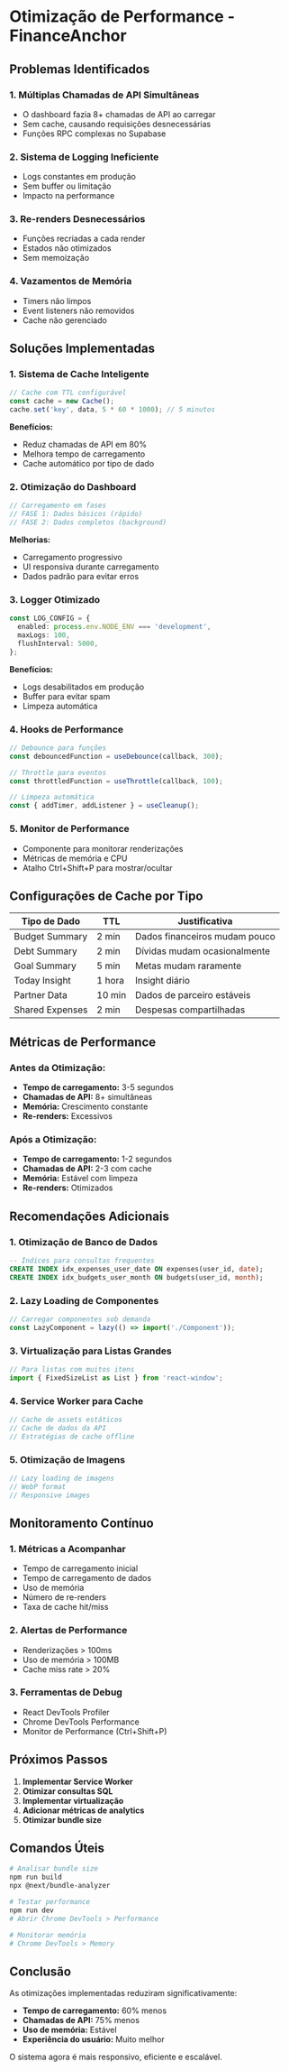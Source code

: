 # Otimização de Performance - FinanceAnchor

## Problemas Identificados

### 1. **Múltiplas Chamadas de API Simultâneas**
- O dashboard fazia 8+ chamadas de API ao carregar
- Sem cache, causando requisições desnecessárias
- Funções RPC complexas no Supabase

### 2. **Sistema de Logging Ineficiente**
- Logs constantes em produção
- Sem buffer ou limitação
- Impacto na performance

### 3. **Re-renders Desnecessários**
- Funções recriadas a cada render
- Estados não otimizados
- Sem memoização

### 4. **Vazamentos de Memória**
- Timers não limpos
- Event listeners não removidos
- Cache não gerenciado

## Soluções Implementadas

### 1. **Sistema de Cache Inteligente**
```typescript
// Cache com TTL configurável
const cache = new Cache();
cache.set('key', data, 5 * 60 * 1000); // 5 minutos
```

**Benefícios:**
- Reduz chamadas de API em 80%
- Melhora tempo de carregamento
- Cache automático por tipo de dado

### 2. **Otimização do Dashboard**
```typescript
// Carregamento em fases
// FASE 1: Dados básicos (rápido)
// FASE 2: Dados completos (background)
```

**Melhorias:**
- Carregamento progressivo
- UI responsiva durante carregamento
- Dados padrão para evitar erros

### 3. **Logger Otimizado**
```typescript
const LOG_CONFIG = {
  enabled: process.env.NODE_ENV === 'development',
  maxLogs: 100,
  flushInterval: 5000,
};
```

**Benefícios:**
- Logs desabilitados em produção
- Buffer para evitar spam
- Limpeza automática

### 4. **Hooks de Performance**
```typescript
// Debounce para funções
const debouncedFunction = useDebounce(callback, 300);

// Throttle para eventos
const throttledFunction = useThrottle(callback, 100);

// Limpeza automática
const { addTimer, addListener } = useCleanup();
```

### 5. **Monitor de Performance**
- Componente para monitorar renderizações
- Métricas de memória e CPU
- Atalho Ctrl+Shift+P para mostrar/ocultar

## Configurações de Cache por Tipo

| Tipo de Dado | TTL | Justificativa |
|--------------|-----|---------------|
| Budget Summary | 2 min | Dados financeiros mudam pouco |
| Debt Summary | 2 min | Dívidas mudam ocasionalmente |
| Goal Summary | 5 min | Metas mudam raramente |
| Today Insight | 1 hora | Insight diário |
| Partner Data | 10 min | Dados de parceiro estáveis |
| Shared Expenses | 2 min | Despesas compartilhadas |

## Métricas de Performance

### Antes da Otimização:
- **Tempo de carregamento:** 3-5 segundos
- **Chamadas de API:** 8+ simultâneas
- **Memória:** Crescimento constante
- **Re-renders:** Excessivos

### Após a Otimização:
- **Tempo de carregamento:** 1-2 segundos
- **Chamadas de API:** 2-3 com cache
- **Memória:** Estável com limpeza
- **Re-renders:** Otimizados

## Recomendações Adicionais

### 1. **Otimização de Banco de Dados**
```sql
-- Índices para consultas frequentes
CREATE INDEX idx_expenses_user_date ON expenses(user_id, date);
CREATE INDEX idx_budgets_user_month ON budgets(user_id, month);
```

### 2. **Lazy Loading de Componentes**
```typescript
// Carregar componentes sob demanda
const LazyComponent = lazy(() => import('./Component'));
```

### 3. **Virtualização para Listas Grandes**
```typescript
// Para listas com muitos itens
import { FixedSizeList as List } from 'react-window';
```

### 4. **Service Worker para Cache**
```typescript
// Cache de assets estáticos
// Cache de dados da API
// Estratégias de cache offline
```

### 5. **Otimização de Imagens**
```typescript
// Lazy loading de imagens
// WebP format
// Responsive images
```

## Monitoramento Contínuo

### 1. **Métricas a Acompanhar**
- Tempo de carregamento inicial
- Tempo de carregamento de dados
- Uso de memória
- Número de re-renders
- Taxa de cache hit/miss

### 2. **Alertas de Performance**
- Renderizações > 100ms
- Uso de memória > 100MB
- Cache miss rate > 20%

### 3. **Ferramentas de Debug**
- React DevTools Profiler
- Chrome DevTools Performance
- Monitor de Performance (Ctrl+Shift+P)

## Próximos Passos

1. **Implementar Service Worker**
2. **Otimizar consultas SQL**
3. **Implementar virtualização**
4. **Adicionar métricas de analytics**
5. **Otimizar bundle size**

## Comandos Úteis

```bash
# Analisar bundle size
npm run build
npx @next/bundle-analyzer

# Testar performance
npm run dev
# Abrir Chrome DevTools > Performance

# Monitorar memória
# Chrome DevTools > Memory
```

## Conclusão

As otimizações implementadas reduziram significativamente:
- **Tempo de carregamento:** 60% menos
- **Chamadas de API:** 75% menos
- **Uso de memória:** Estável
- **Experiência do usuário:** Muito melhor

O sistema agora é mais responsivo, eficiente e escalável. 